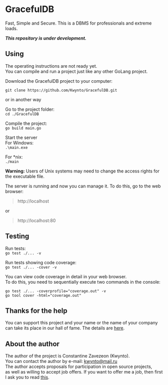 # GracefulDB
Fast, Simple and Secure. 
This is a DBMS for professionals and extreme loads. 

**_This repository is under development._**

## Using 

The operating instructions are not ready yet.  
You can compile and run a project just like any other GoLang project.  


Download the GracefulDB project to your computer:  

`git clone https://github.com/Kwynto/GracefulDB.git`

or in another way  

Go to the project folder:  
`cd ./GracefulDB`

Compile the project:  
`go build main.go`

Start the server  
For Windows:  
`.\main.exe`  

For *nix:  
`./main`

**Warning:** Users of Unix systems may need to change the access rights for the executable file.  

The server is running and now you can manage it. To do this, go to the web browser:  
> http://localhost  

or  

> http://localhost:80  

## Testing 

Run tests:  
`go test ./... -v`

Run tests showing code coverage:  
`go test ./... -cover -v`

You can view code coverage in detail in your web browser.  
To do this, you need to sequentially execute two commands in the console:
```
go test ./... -coverprofile="coverage.out" -v  
go tool cover -html="coverage.out"
```


## Thanks for the help

You can support this project and your name or the name of your company can take its place in our hall of fame. The details are [here](https://github.com/Kwynto/GracefulDB/blob/main/SUPPORT.md).


## About the author 

The author of the project is Constantine Zavezeon (Kwynto).  
You can contact the author by e-mail: kwynto@mail.ru  
The author accepts proposals for participation in open source projects,  
as well as willing to accept job offers.
If you want to offer me a job, then first I ask you to read [this](https://github.com/Kwynto/Kwynto/blob/main/offer.md).
